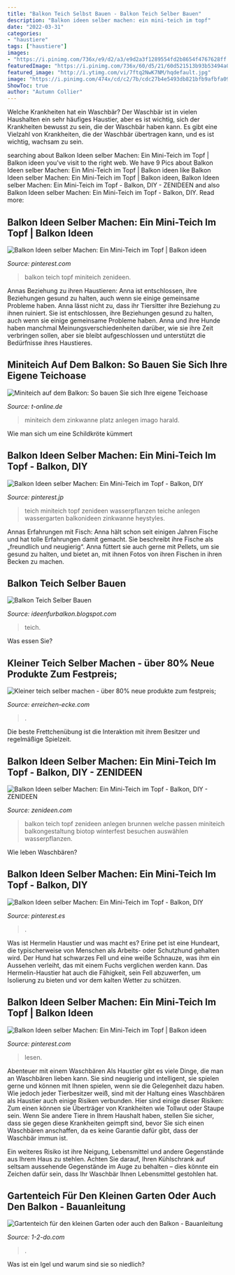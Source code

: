 ```yaml
---
title: "Balkon Teich Selbst Bauen - Balkon Teich Selber Bauen"
description: "Balkon ideen selber machen: ein mini-teich im topf"
date: "2022-03-31"
categories:
- "haustiere"
tags: ["haustiere"]
images:
- "https://i.pinimg.com/736x/e9/d2/a3/e9d2a3f1289554fd2b8654f4767628ff.jpg"
featuredImage: "https://i.pinimg.com/736x/60/d5/21/60d521513b93b53494a09c5ae2da5f59.jpg"
featured_image: "http://i.ytimg.com/vi/7ftq2NwK7NM/hqdefault.jpg"
image: "https://i.pinimg.com/474x/cd/c2/7b/cdc27b4e5493db821bfb9afbfa092bb5.jpg"
ShowToc: true
author: "Autumn Collier"
---
```



Welche Krankheiten hat ein Waschbär?
Der Waschbär ist in vielen Haushalten ein sehr häufiges Haustier, aber es ist wichtig, sich der Krankheiten bewusst zu sein, die der Waschbär haben kann. Es gibt eine Vielzahl von Krankheiten, die der Waschbär übertragen kann, und es ist wichtig, wachsam zu sein.

	

		
searching about Balkon Ideen selber Machen: Ein Mini-Teich im Topf | Balkon ideen you've visit to the right web. We have 9 Pics about Balkon Ideen selber Machen: Ein Mini-Teich im Topf | Balkon ideen like Balkon Ideen selber Machen: Ein Mini-Teich im Topf | Balkon ideen, Balkon Ideen selber Machen: Ein Mini-Teich im Topf - Balkon, DIY - ZENIDEEN and also Balkon Ideen selber Machen: Ein Mini-Teich im Topf - Balkon, DIY. Read more:
		
    
## Balkon Ideen Selber Machen: Ein Mini-Teich Im Topf | Balkon Ideen

<img loading=lazy src="https://i.pinimg.com/originals/cd/c2/7b/cdc27b4e5493db821bfb9afbfa092bb5.jpg" onerror="this.onerror=null;this.src='https://tse4.mm.bing.net/th?id=OIP.TLWFTbr0d8zx3CzloIG3mgHaF6&amp;pid=15.1';" alt="Balkon Ideen selber Machen: Ein Mini-Teich im Topf | Balkon ideen">

_Source: pinterest.com_

>balkon teich topf miniteich zenideen. 

	

Annas Beziehung zu ihren Haustieren: Anna ist entschlossen, ihre Beziehungen gesund zu halten, auch wenn sie einige gemeinsame Probleme haben.
Anna lässt nicht zu, dass ihr Tiersitter ihre Beziehung zu ihnen ruiniert. Sie ist entschlossen, ihre Beziehungen gesund zu halten, auch wenn sie einige gemeinsame Probleme haben. Anna und ihre Hunde haben manchmal Meinungsverschiedenheiten darüber, wie sie ihre Zeit verbringen sollen, aber sie bleibt aufgeschlossen und unterstützt die Bedürfnisse ihres Haustieres.

    
## Miniteich Auf Dem Balkon: So Bauen Sie Sich Ihre Eigene Teichoase

<img loading=lazy src="http://bilder.t-online.de/b/64/61/24/50/id_64612450/tid_da/ein-miniteich-hat-auch-auf-dem-balkon-platz-.jpg" onerror="this.onerror=null;this.src='https://tse1.mm.bing.net/th?id=OIP.hxeMZjqjY8xHNgjWRwazsQHaEK&amp;pid=15.1';" alt="Miniteich auf dem Balkon: So bauen Sie sich Ihre eigene Teichoase">

_Source: t-online.de_

>miniteich dem zinkwanne platz anlegen imago harald. 

	

Wie man sich um eine Schildkröte kümmert

    
## Balkon Ideen Selber Machen: Ein Mini-Teich Im Topf - Balkon, DIY

<img loading=lazy src="https://i.pinimg.com/736x/e9/d2/a3/e9d2a3f1289554fd2b8654f4767628ff.jpg" onerror="this.onerror=null;this.src='https://tse2.mm.bing.net/th?id=OIP.MPTMyOfPR8mbOciJTyw8ZgHaNK&amp;pid=15.1';" alt="Balkon Ideen selber Machen: Ein Mini-Teich im Topf - Balkon, DIY">

_Source: pinterest.jp_

>teich miniteich topf zenideen wasserpflanzen teiche anlegen wassergarten balkonideen zinkwanne heystyles. 

	

Annas Erfahrungen mit Fisch:
Anna hält schon seit einigen Jahren Fische und hat tolle Erfahrungen damit gemacht. Sie beschreibt ihre Fische als „freundlich und neugierig“. Anna füttert sie auch gerne mit Pellets, um sie gesund zu halten, und bietet an, mit ihnen Fotos von ihren Fischen in ihren Becken zu machen.

    
## Balkon Teich Selber Bauen

<img loading=lazy src="http://i.ytimg.com/vi/7ftq2NwK7NM/hqdefault.jpg" onerror="this.onerror=null;this.src='https://tse3.mm.bing.net/th?id=OIP.FU4KINhWMePf44NCWBsSLQHaFj&amp;pid=15.1';" alt="Balkon Teich Selber Bauen">

_Source: ideenfurbalkon.blogspot.com_

>teich. 

	

Was essen Sie?

    
## Kleiner Teich Selber Machen - über 80% Neue Produkte Zum Festpreis;

<img loading=lazy src="https://erreichen-ecke.com/rsryq/mR4DW1qoeHBk3UyPIH0MawHaLH.jpg" onerror="this.onerror=null;this.src='https://tse4.mm.bing.net/th?id=OIP.ZGZ_eCijiitwnFKmLpXqnAAAAA&amp;pid=15.1';" alt="Kleiner teich selber machen - über 80% neue produkte zum festpreis;">

_Source: erreichen-ecke.com_

>. 

	

Die beste Frettchenübung ist die Interaktion mit ihrem Besitzer und regelmäßige Spielzeit.

    
## Balkon Ideen Selber Machen: Ein Mini-Teich Im Topf - Balkon, DIY - ZENIDEEN

<img loading=lazy src="https://zenideen.com/wp-content/uploads/2018/04/balkon-ideen-selber-machen-balkon-gestalten-fuer-wenig-geld-mini-teich-im-topf.jpg" onerror="this.onerror=null;this.src='https://tse2.mm.bing.net/th?id=OIP.On7uHTGNOHCrQYGP06ESbgHaJ0&amp;pid=15.1';" alt="Balkon Ideen selber Machen: Ein Mini-Teich im Topf - Balkon, DIY - ZENIDEEN">

_Source: zenideen.com_

>balkon teich topf zenideen anlegen brunnen welche passen miniteich balkongestaltung biotop winterfest besuchen auswählen wasserpflanzen. 

	

Wie leben Waschbären?

    
## Balkon Ideen Selber Machen: Ein Mini-Teich Im Topf - Balkon, DIY

<img loading=lazy src="https://i.pinimg.com/736x/60/d5/21/60d521513b93b53494a09c5ae2da5f59.jpg" onerror="this.onerror=null;this.src='https://tse2.mm.bing.net/th?id=OIP.e1PbESUu09Zk_a9p6t8bdgHaSh&amp;pid=15.1';" alt="Balkon Ideen selber Machen: Ein Mini-Teich im Topf - Balkon, DIY">

_Source: pinterest.es_

>. 

	

Was ist Hermelin Haustier und was macht es?
Erine pet ist eine Hundeart, die typischerweise von Menschen als Arbeits- oder Schutzhund gehalten wird. Der Hund hat schwarzes Fell und eine weiße Schnauze, was ihm ein Aussehen verleiht, das mit einem Fuchs verglichen werden kann. Das Hermelin-Haustier hat auch die Fähigkeit, sein Fell abzuwerfen, um Isolierung zu bieten und vor dem kalten Wetter zu schützen.

    
## Balkon Ideen Selber Machen: Ein Mini-Teich Im Topf | Balkon Ideen

<img loading=lazy src="https://i.pinimg.com/474x/cd/c2/7b/cdc27b4e5493db821bfb9afbfa092bb5.jpg" onerror="this.onerror=null;this.src='https://tse2.mm.bing.net/th?id=OIP.NzXEUdvNBCqfMT6hcixsYwAAAA&amp;pid=15.1';" alt="Balkon Ideen selber Machen: Ein Mini-Teich im Topf | Balkon ideen">

_Source: pinterest.com_

>lesen. 

	

Abenteuer mit einem Waschbären
Als Haustier gibt es viele Dinge, die man an Waschbären lieben kann. Sie sind neugierig und intelligent, sie spielen gerne und können mit Ihnen spielen, wenn sie die Gelegenheit dazu haben. Wie jedoch jeder Tierbesitzer weiß, sind mit der Haltung eines Waschbären als Haustier auch einige Risiken verbunden. Hier sind einige dieser Risiken:
Zum einen können sie Überträger von Krankheiten wie Tollwut oder Staupe sein. Wenn Sie andere Tiere in Ihrem Haushalt haben, stellen Sie sicher, dass sie gegen diese Krankheiten geimpft sind, bevor Sie sich einen Waschbären anschaffen, da es keine Garantie dafür gibt, dass der Waschbär immun ist.

Ein weiteres Risiko ist ihre Neigung, Lebensmittel und andere Gegenstände aus Ihrem Haus zu stehlen. Achten Sie darauf, Ihren Kühlschrank auf seltsam aussehende Gegenstände im Auge zu behalten – dies könnte ein Zeichen dafür sein, dass Ihr Waschbär Ihnen Lebensmittel gestohlen hat.

    
## Gartenteich Für Den Kleinen Garten Oder Auch Den Balkon - Bauanleitung

<img loading=lazy src="https://diy.1-2-do.com/content/uploads/projectsteps/9/6/0/15dbb1a17e_800x600-BB.JPG" onerror="this.onerror=null;this.src='https://tse4.mm.bing.net/th?id=OIP.AjSH_XKnTEqedVvm5yRxtQHaFj&amp;pid=15.1';" alt="Gartenteich für den kleinen Garten oder auch den Balkon - Bauanleitung">

_Source: 1-2-do.com_

>. 

	

Was ist ein Igel und warum sind sie so niedlich?

